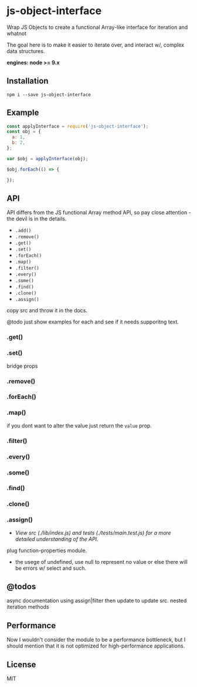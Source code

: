 # js-object-interface

Wrap JS Objects to create a functional Array-like interface for iteration and whatnot

The goal here is to make it easier to iterate over, and interact w/, complex data structures.

**engines: node >= 9.x**

## Installation
```
npm i --save js-object-interface
```

## Example
```javascript
const applyInterface = require('js-object-interface');
const obj = {
  a: 1,
  b: 2,
};

var $obj = applyInterface(obj);

$obj.forEach(() => {

});
```

## API

API differs from the JS functional Array method API, so pay close attention - the devil is in the details.

- `.add()`
- `.remove()`
- `.get()`
- `.set()`
- `.forEach()`
- `.map()`
- `.filter()`
- `.every()`
- `.some()`
- `.find()`
- `.clone()`
- `.assign()`

copy src and throw it in the docs.

@todo just show examples for each and see if it needs supporitng text.

### .get()
### .set()
bridge props
### .remove()

### .forEach()
### .map()
if you dont want to alter the value just return the `value` prop.
### .filter()

### .every()
### .some()
### .find()

### .clone()
### .assign()

* *View src (./lib/index.js) and tests (./tests/main.test.js) for a more detailed understanding of the API.*

plug function-properties module.

* the usege of undefined, use null to represent no value or else there will be errors w/ select and such.

## @todos
async documentation
using assign|filter then update to update src.
nested iteration methods

## Performance

Now I wouldn't consider the module to be a performance bottleneck, but I should mention that it is not optimized for high-performance applications.

## License
MIT
